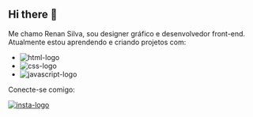 ## Hi there 👋

Me chamo Renan Silva, sou designer gráfico e desenvolvedor front-end. Atualmente estou aprendendo e criando projetos com:

- <img src="https://img.shields.io/badge/HTML5-E34F26?style=for-the-badge&logo=html5&logoColor=white" alt="html-logo"/>
- <img src="https://img.shields.io/badge/CSS3-1572B6?style=for-the-badge&logo=css3&logoColor=white" alt="css-logo"/>
- <img src="https://img.shields.io/badge/JavaScript-323330?style=for-the-badge&logo=javascript&logoColor=F7DF1E" alt="javascript-logo"/>


Conecte-se comigo:

<a href="https://www.instagram.com/linha8diamante/">
<img src="https://img.shields.io/badge/Instagram-E4405F?style=for-the-badge&logo=instagram&logoColor=white" alt="insta-logo"/>
<a/>
